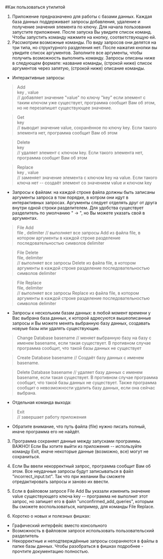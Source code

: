 #Как пользоваться утилитой
1) Приложение предназначено для работы с базами данных. Каждая база данных поддерживает запросы
добавления, удаление и получение значения элемента по ключу. Для начала пользования запустите приложение. 
После запуска Вы увидите список команд. Чтобы запустить команду нажмите на кнопку, соответствующую ей.
2) Рассмотрим возможные команды. По виду запросов они делятся на три типа, но структурного разделения нет.
После нажатия кнопки вы увидите список аргументов. Заполните все аргументы, чтобы получить возможность выполнить команду.
Запросы описаны ниже в следующем формате: название команды, (строкой ниже) список аргументов 
через запятую, (строкой ниже) описание команды.
* Интерактивные запросы:
> Add  
> key , value  
// добавляет значение "value" по ключу "key" если элемент с таким
> ключом уже существует, программа сообщит Вам об этом, но не перезапишет существующее значение.

> Get  
> key  
> // выводит значение value, сохранённое по ключу key. Если такого элемента нет, программа сообщит Вам об этом

> Delete   
> key  
> // удаляет элемент с ключом key. Если такого элемента нет, программа сообщит Вам об этом  

> Replace  
> key , value  
> // заменяет значение элемента с ключом key на value. Если такого
> ключа нет -- создаёт элемент со значением value и ключом key
 
* Запросы к файлам: на каждой строке файла должны быть записаны аргументы запроса в том порядке, в котром они идут
в интерактивных запросах. Аргументы следует отделять друг от друга внутри одной строки разделителем. Для удобства 
существует разделитель по умолчанию " -> ", но Вы можете указать свой в аргументах.

> File Add  
> file , delimiter 
> // выполняет все запросы Add из файла file, в котором аргументы в каждой строке разделение последовательностью символов
> delimiter

> File Delete  
> file, delimiter  
> // выполняет все запросы Delete из файла file, в котором аргументы в каждой строке разделение последовательностью символов
> delimiter
 
> File Replace  
> file, delimiter  
> // выполняет все запросы Replace из файла file, в котором аргументы в каждой строке разделение последовательностью символов
> delimiter
 
* Запросы к нескольким базам данных: в любой момент времени у Вас выбрана база данных, к которой адресуются
вышеописанные запросы и Вы можете менять выбранную базу данных, создавать новуые базы или удалять существующие.

> Change Database
> basename
> // меняет выбранную базу на базу с именем basename, если такая существует. В противном случае программа сообщит,
> что такой базы данных не существует

> Create Database
> basename
> // Создаёт базу данных с именем basename.

> Delete Database
> basename
> // удаляет базу данных с именем basename, если такая существует. В противном случае программа сообщит,
> что такой базы данных не существует. Также программа сообщит о невозможности удалить базу данных, если она сейчас выбрана.

* Отдельная команда выхода: 

> Exit   
> // завершает работу приложения

* Обратите внимание, что путь файла (file) нужно писать полный,
иначе программа его не найдёт.

3) Программа сохраняет данные между запусками программы. ВАЖНО! Если Вы хотите выйти из приложения -- используйте команду
Exit, иначе некоторые данные (возможно, все) могут не сохраниться.
4) Если Вы ввели некорректный запрос, программа сообщит Вам об этом.
Все неудачные запросы будут записываться в файл "incorrect_input.txt".
Так что при желании Вы сможете отредактировать запросы и заново их ввести.
5) Если в файловом запросе File Add Вы указали изменить значение value 
существующего ключа key -- программа не выполнит этот запрос, но
запишет его в файл "unconfirmed_add_queries", которым Вы сможете воспользоваться,
например, для команды File Replace.

6) Коротко о новых и полезных фишках:
* Графический интерфейс вместо консольного
* Возможность в файловом запросе использовать пользовательский разделитель
* Некорректные и неподтверждённые запросы сохраняются в файлы в папке базы данных.
Чтобы разобраться в фишках подробнее - прочтите документацию полностью.
